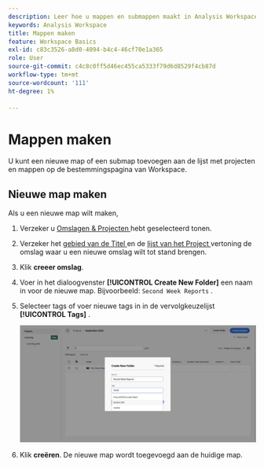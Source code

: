 ```yaml
---
description: Leer hoe u mappen en submappen maakt in Analysis Workspace.
keywords: Analysis Workspace
title: Mappen maken
feature: Workspace Basics
exl-id: c83c3526-a8d0-4094-b4c4-46cf70e1a365
role: User
source-git-commit: c4c8c0ff5d46ec455ca5333f79d6d8529f4cb87d
workflow-type: tm+mt
source-wordcount: '111'
ht-degree: 1%

---
```


# Mappen maken

U kunt een nieuwe map of een submap toevoegen aan de lijst met projecten en mappen op de bestemmingspagina van Workspace.

## Nieuwe map maken

Als u een nieuwe map wilt maken,

1. Verzeker u [ Omslagen &amp; Projecten ](/help/analysis-workspace/build-workspace-project/freeform-overview.md#show-selector) hebt geselecteerd tonen.

1. Verzeker het [ gebied van de Titel ](/help/analysis-workspace/build-workspace-project/freeform-overview.md#title-area) en de [ lijst van het Project ](/help/analysis-workspace/build-workspace-project/freeform-overview.md#project-list) vertoning de omslag waar u een nieuwe omslag wilt tot stand brengen.

1. Klik **creeer omslag**.

1. Voer in het dialoogvenster **[!UICONTROL Create New Folder]** een naam in voor de nieuwe map. Bijvoorbeeld: `Second Week Reports` .

1. Selecteer tags of voer nieuwe tags in in de vervolgkeuzelijst **[!UICONTROL Tags]** .

   ![ creeer nieuwe omslag ](../assets/create-new-folder.png)

1. Klik **creëren**.
De nieuwe map wordt toegevoegd aan de huidige map.
